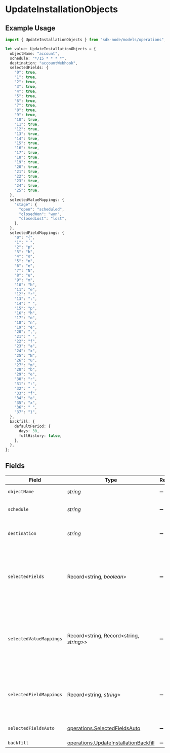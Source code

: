 # UpdateInstallationObjects

## Example Usage

```typescript
import { UpdateInstallationObjects } from "sdk-node/models/operations";

let value: UpdateInstallationObjects = {
  objectName: "account",
  schedule: "*/15 * * * *",
  destination: "accountWebhook",
  selectedFields: {
    "0": true,
    "1": true,
    "2": true,
    "3": true,
    "4": true,
    "5": true,
    "6": true,
    "7": true,
    "8": true,
    "9": true,
    "10": true,
    "11": true,
    "12": true,
    "13": true,
    "14": true,
    "15": true,
    "16": true,
    "17": true,
    "18": true,
    "19": true,
    "20": true,
    "21": true,
    "22": true,
    "23": true,
    "24": true,
    "25": true,
  },
  selectedValueMappings: {
    "stage": {
      "open": "scheduled",
      "closedWon": "won",
      "closedLost": "lost",
    },
  },
  selectedFieldMappings: {
    "0": "{",
    "1": " ",
    "2": "p",
    "3": "h",
    "4": "o",
    "5": "n",
    "6": "e",
    "7": "N",
    "8": "u",
    "9": "m",
    "10": "b",
    "11": "e",
    "12": "r",
    "13": ":",
    "14": " ",
    "15": "p",
    "16": "h",
    "17": "o",
    "18": "n",
    "19": "e",
    "20": ",",
    "21": " ",
    "22": "f",
    "23": "a",
    "24": "x",
    "25": "N",
    "26": "u",
    "27": "m",
    "28": "b",
    "29": "e",
    "30": "r",
    "31": ":",
    "32": " ",
    "33": "f",
    "34": "a",
    "35": "x",
    "36": " ",
    "37": "}",
  },
  backfill: {
    defaultPeriod: {
      days: 30,
      fullHistory: false,
    },
  },
};
```

## Fields

| Field                                                                                                                                                                             | Type                                                                                                                                                                              | Required                                                                                                                                                                          | Description                                                                                                                                                                       | Example                                                                                                                                                                           |
| --------------------------------------------------------------------------------------------------------------------------------------------------------------------------------- | --------------------------------------------------------------------------------------------------------------------------------------------------------------------------------- | --------------------------------------------------------------------------------------------------------------------------------------------------------------------------------- | --------------------------------------------------------------------------------------------------------------------------------------------------------------------------------- | --------------------------------------------------------------------------------------------------------------------------------------------------------------------------------- |
| `objectName`                                                                                                                                                                      | *string*                                                                                                                                                                          | :heavy_minus_sign:                                                                                                                                                                | The name of the object to read from.                                                                                                                                              | account                                                                                                                                                                           |
| `schedule`                                                                                                                                                                        | *string*                                                                                                                                                                          | :heavy_minus_sign:                                                                                                                                                                | The schedule for reading the object, in cron syntax.                                                                                                                              | */15 * * * *                                                                                                                                                                      |
| `destination`                                                                                                                                                                     | *string*                                                                                                                                                                          | :heavy_minus_sign:                                                                                                                                                                | The name of the destination that the result should be sent to.                                                                                                                    | accountWebhook                                                                                                                                                                    |
| `selectedFields`                                                                                                                                                                  | Record<string, *boolean*>                                                                                                                                                         | :heavy_minus_sign:                                                                                                                                                                | This is a map of field names to booleans indicating whether they should be read. If a field is already included in `selectedFieldMappings`, it does not need to be included here. | { phone: true, fax: true }                                                                                                                                                        |
| `selectedValueMappings`                                                                                                                                                           | Record<string, Record<string, *string*>>                                                                                                                                          | :heavy_minus_sign:                                                                                                                                                                | This is a map of field names to their value mappings.                                                                                                                             | {<br/>"stage": {<br/>"open": "scheduled",<br/>"closedWon": "won",<br/>"closedLost": "lost"<br/>}<br/>}                                                                            |
| `selectedFieldMappings`                                                                                                                                                           | Record<string, *string*>                                                                                                                                                          | :heavy_minus_sign:                                                                                                                                                                | This is a map of mapToNames to field names. (A mapTo name is the name the builder wants to map a field to when it lands in their destination.)                                    | { phoneNumber: phone, faxNumber: fax }                                                                                                                                            |
| `selectedFieldsAuto`                                                                                                                                                              | [operations.SelectedFieldsAuto](../../models/operations/selectedfieldsauto.md)                                                                                                    | :heavy_minus_sign:                                                                                                                                                                | If selectedFieldsAuto is set to all, all fields will be read.                                                                                                                     |                                                                                                                                                                                   |
| `backfill`                                                                                                                                                                        | [operations.UpdateInstallationBackfill](../../models/operations/updateinstallationbackfill.md)                                                                                    | :heavy_minus_sign:                                                                                                                                                                | N/A                                                                                                                                                                               |                                                                                                                                                                                   |
